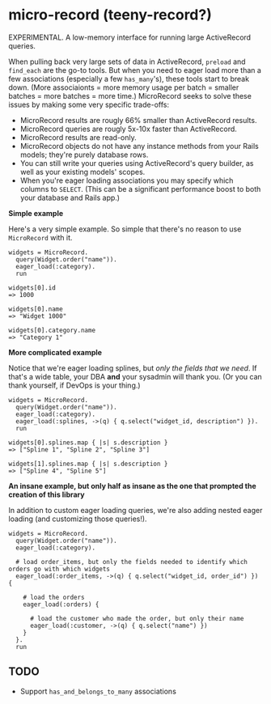 # micro-record (teeny-record?)

EXPERIMENTAL. A low-memory interface for running large ActiveRecord queries.

When pulling back very large sets of data in ActiveRecord, `preload` and `find_each` are the go-to tools. But when you need to eager load more than a few associations (especially a few `has_many`'s), these tools start to break down. (More associaionts = more memory usage per batch = smaller batches = more batches = more time.) MicroRecord seeks to solve these issues by making some very specific trade-offs:
* MicroRecord results are rougly 66% smaller than ActiveRecord results.
* MicroRecord queries are rougly 5x-10x faster than ActiveRecord.
* MicroRecord results are read-only.
* MicroRecord objects do not have any instance methods from your Rails models; they're purely database rows.
* You can still write your queries using ActiveRecord's query builder, as well as your existing models' scopes.
* When you're eager loading associations you may specify which columns to `SELECT`. (This can be a significant performance boost to both your database and Rails app.)

**Simple example**

Here's a very simple example. So simple that there's no reason to use `MicroRecord` with it.

    widgets = MicroRecord.
      query(Widget.order("name")).
      eager_load(:category).
      run

    widgets[0].id
    => 1000

    widgets[0].name
    => "Widget 1000"

    widgets[0].category.name
    => "Category 1"

**More complicated example**

Notice that we're eager loading splines, but *only the fields that we need*. If that's a wide table, your DBA **and** your sysadmin will thank you. (Or you can thank yourself, if DevOps is your thing.)

    widgets = MicroRecord.
      query(Widget.order("name")).
      eager_load(:category).
      eager_load(:splines, ->(q) { q.select("widget_id, description") }).
      run

    widgets[0].splines.map { |s| s.description }
    => ["Spline 1", "Spline 2", "Spline 3"]

    widgets[1].splines.map { |s| s.description }
    => ["Spline 4", "Spline 5"]

**An insane example, but only half as insane as the one that prompted the creation of this library**

In addition to custom eager loading queries, we're also adding nested eager loading (and customizing those queries!).

    widgets = MicroRecord.
      query(Widget.order("name")).
      eager_load(:category).

      # load order_items, but only the fields needed to identify which orders go with which widgets
      eager_load(:order_items, ->(q) { q.select("widget_id, order_id") }) {

        # load the orders
        eager_load(:orders) {

          # load the customer who made the order, but only their name
          eager_load(:customer, ->(q) { q.select("name") })
        }
      }.
      run

## TODO

* Support `has_and_belongs_to_many` associations
